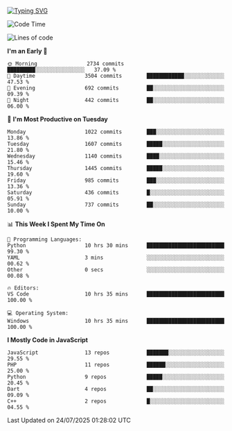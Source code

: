 [![Typing SVG](https://readme-typing-svg.demolab.com?font=Fira+Code&pause=1000&color=F7F7F7&random=false&width=435&lines=Hi+%F0%9F%91%8B%2C+I'm+Rafiu+Sidqi;Junior+Backend+Developer)](https://git.io/typing-svg)
<!--START_SECTION:waka-->
![Code Time](http://img.shields.io/badge/Code%20Time-817%20hrs%2018%20mins-blue)

![Lines of code](https://img.shields.io/badge/From%20Hello%20World%20I%27ve%20Written-2.5%20million%20lines%20of%20code-blue)

**I'm an Early 🐤** 

```text
🌞 Morning                2734 commits        █████████░░░░░░░░░░░░░░░░   37.09 % 
🌆 Daytime                3504 commits        ████████████░░░░░░░░░░░░░   47.53 % 
🌃 Evening                692 commits         ██░░░░░░░░░░░░░░░░░░░░░░░   09.39 % 
🌙 Night                  442 commits         ██░░░░░░░░░░░░░░░░░░░░░░░   06.00 % 
```
📅 **I'm Most Productive on Tuesday** 

```text
Monday                   1022 commits        ███░░░░░░░░░░░░░░░░░░░░░░   13.86 % 
Tuesday                  1607 commits        █████░░░░░░░░░░░░░░░░░░░░   21.80 % 
Wednesday                1140 commits        ████░░░░░░░░░░░░░░░░░░░░░   15.46 % 
Thursday                 1445 commits        █████░░░░░░░░░░░░░░░░░░░░   19.60 % 
Friday                   985 commits         ███░░░░░░░░░░░░░░░░░░░░░░   13.36 % 
Saturday                 436 commits         █░░░░░░░░░░░░░░░░░░░░░░░░   05.91 % 
Sunday                   737 commits         ██░░░░░░░░░░░░░░░░░░░░░░░   10.00 % 
```


📊 **This Week I Spent My Time On** 

```text
💬 Programming Languages: 
Python                   10 hrs 30 mins      █████████████████████████   99.30 % 
YAML                     3 mins              ░░░░░░░░░░░░░░░░░░░░░░░░░   00.62 % 
Other                    0 secs              ░░░░░░░░░░░░░░░░░░░░░░░░░   00.08 % 

🔥 Editors: 
VS Code                  10 hrs 35 mins      █████████████████████████   100.00 % 

💻 Operating System: 
Windows                  10 hrs 35 mins      █████████████████████████   100.00 % 
```

**I Mostly Code in JavaScript** 

```text
JavaScript               13 repos            ███████░░░░░░░░░░░░░░░░░░   29.55 % 
PHP                      11 repos            ██████░░░░░░░░░░░░░░░░░░░   25.00 % 
Python                   9 repos             █████░░░░░░░░░░░░░░░░░░░░   20.45 % 
Dart                     4 repos             ██░░░░░░░░░░░░░░░░░░░░░░░   09.09 % 
C++                      2 repos             █░░░░░░░░░░░░░░░░░░░░░░░░   04.55 % 
```




 Last Updated on 24/07/2025 01:28:02 UTC
<!--END_SECTION:waka-->
